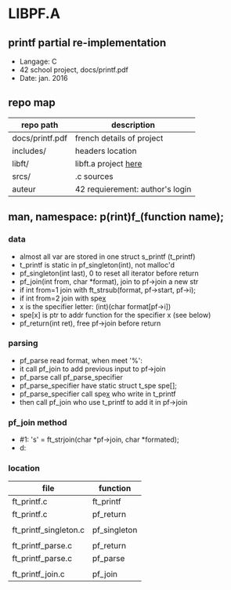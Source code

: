 # LIBPF.A
## printf partial re-implementation
- Langage: C
- 42 school project, docs/printf.pdf
- Date: jan. 2016

## repo map
| repo path | description |
| ------------- | ------------- |
| docs/printf.pdf	 | french details of project	 |
| includes/			 | headers location						 |
| libft/				 | libft.a project <a href="https://github.com/nesthub/c_libft" target="_blank">here</a>	 |
| srcs/				 | .c sources							 |
| auteur				 | 42 requierement: author's login	 |

## man, namespace: p(rint)f_(function name);
### data
- almost all var are stored in one struct s_printf (t_printf)
- t_printf is static in pf_singleton(int), not malloc'd
- pf_singleton(int last), 0 to reset all iterator before return
- pf_join(int from, char *format), join to pf->join a new str
- if int from=1 join with ft_strsub(format, pf->start, pf->i);
- if int from=2 join with spe[x]()
- x is the specifier letter: (int)(char format[pf->i])
- spe[x] is ptr to addr function for the specifier x (see below)
- pf_return(int ret), free pf->join before return

### parsing
- pf_parse read format, when meet '%':
- it call pf_join to add previous input to pf->join
- pf_parse call pf_parse_specifier
- pf_parse_specifier have static struct t_spe spe[];
- pf_parse_specifier call spe[x]() who write in t_printf
- then call pf_join who use t_printf to add it in pf->join

### pf_join method
- #1: 's' = ft_strjoin(char *pf->join, char *formated);
- d:

### location
| file | function |
| ------------- | ------------- |
| ft_printf.c | ft_printf |
| ft_printf.c | pf_return |
|   |   |
| ft_printf_singleton.c | pf_singleton |
|   |   |
| ft_printf_parse.c | pf_return |
| ft_printf_parse.c | pf_parse |
|   |   |
| ft_printf_join.c | pf_join |
